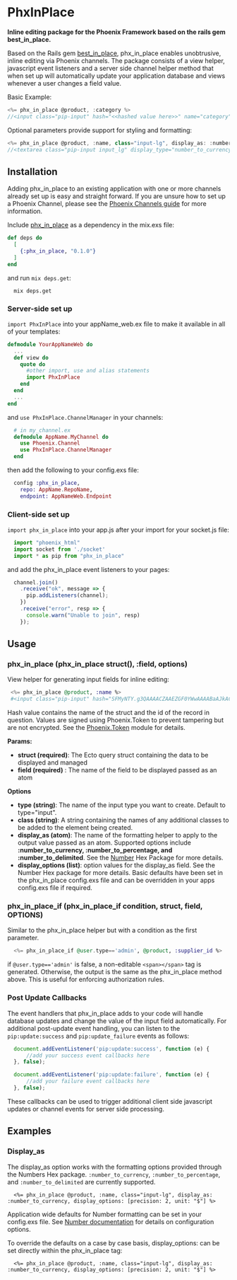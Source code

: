 # PhxInPlace

**Inline editing package for the Phoenix Framework based on the rails gem best_in_place.**

Based on the Rails gem [best_in_place](https://github.com/bernat/best_in_place), phx_in_place enables unobtrusive, inline editing via Phoenix channels. The package consists of a view helper, javascript event listeners and a server side channel helper method that when set up will automatically update your application database and views whenever a user changes a field value.

Basic Example:
```javascript
<%= phx_in_place @product, :category %>
//<input class="pip-input" hash="<<hashed value here>>" name="category" value="251.00" style="background: initial;">
```

Optional parameters provide support for styling and formatting:
```javascript
<%= phx_in_place @product, :name, class="input-lg", display_as: :number_to_currency, display_options: [precision: 2, unit: "$"], type: "textarea" %>
//<textarea class="pip-input input_lg" display_type="number_to_currency" hash="<<hashed value here>>" name="name" value="$ 251.00" style="background: initial;">
```

<!-- Full documentation for the package is available [here](link to come when ready). -->

<!-- A demo of the solution in action is available [here](add url where ready) -->


## Installation

Adding phx_in_place to an existing application with one or more channels already set up is easy and straight forward. If you are unsure how to set up a Phoenix Channel, please see the [Phoenix Channels guide](https://hexdocs.pm/phoenix/channels.html#content) for more information.

Include [phx_in_place](https://github.com/cjwadair/phx_in_place) as a dependency in the mix.exs file:

```elixir
def deps do
  [
    {:phx_in_place, "0.1.0"}
  ]
end
```

and run `mix deps.get`:

```
  mix deps.get
```

### Server-side set up

`import PhxInPlace` into your appName_web.ex file to make it available in all of your templates:

```elixir
defmodule YourAppNameWeb do
  ...
  def view do
    quote do
      #other import, use and alias statements
      import PhxInPlace
    end
  end
  ...
end
```

and `use PhxInPlace.ChannelManager` in your channels:

```elixir
  # in my_channel.ex
  defmodule AppName.MyChannel do
    use Phoenix.Channel
    use PhxInPlace.ChannelManager
  end
```

then add the following to your config.exs file:

```elixir
  config :phx_in_place,
    repo: AppName.RepoName,
    endpoint: AppNameWeb.Endpoint
```

### Client-side set up

`import phx_in_place` into your app.js after your import for your socket.js file:

```javascript
  import "phoenix_html"
  import socket from './socket'
  import * as pip from "phx_in_place"
```

and add the phx_in_place event listeners to your pages:

```javascript
  channel.join()
    .receive("ok", message => {
      pip.addListeners(channel);
    })
    .receive("error", resp => {
      console.warn("Unable to join", resp)
    });
```

## Usage

### phx_in_place (phx_in_place struct(), :field, options)

View helper for generating input fields for inline editing:

```elixir
 <%= phx_in_place @product, :name %>
 #<input class="pip-input" hash="SFMyNTY.g3QAAAACZAAEZGF0YWwAAAABaAJkACpFbGl4aXIuU2l0ZWxpbmVQaG9lbml4LlN1cHBsaWVycy5CY2xpc3RpbmdiAAAHTmpkAAZzaWduZWRuBgAvG0InYwE.aJPlnBRX1nuKx8Bdyo8P_UTpRYIyO24aQaYknQJ2Q50" name="name" value="251.00" style="background: initial;">
```

Hash value contains the name of the struct and the id of the record in question. Values are signed using Phoenix.Token to prevent tampering but are not encrypted. See the [Phoenix.Token](https://hexdocs.pm/phoenix/Phoenix.Token.html#content) module for details.

**Params:**

 - **struct (required)**: The Ecto query struct containing the data to be displayed and managed
 - **field (required)** : The name of the field to be displayed passed as an atom

**Options**

- **type (string)**: The name of the input type you want to create. Default to type="input".
- **class (string)**: A string containing the names of any additional classes to be added to the element being created.
- **display_as (atom)**: The name of the formatting helper to apply to the output value passed as an atom. Supported options include **:number_to_currency, :number_to_percentage, and :number_to_delimited**. See the [Number]() Hex Package for more details.
- **display_options (list)**: option values for the display_as field. See the Number Hex package for more details. Basic defaults have been set in the phx_in_place config.exs file and can be overridden in your apps config.exs file if required.


### phx_in_place_if (phx_in_place_if condition, struct, field, OPTIONS)

Similar to the phx_in_place helper but with a condition as the first parameter.

```elixir
  <%= phx_in_place_if @user.type=='admin', @product, :supplier_id %>
```

if `@user.type=='admin'` is false, a non-editable `<span></span>` tag is generated. Otherwise, the output is the same as the phx_in_place method above. This is useful for enforcing authorization rules.

### Post Update Callbacks

The event handlers that phx_in_place adds to your code will handle database updates and change the value of the input field automatically. For additional post-update event handling, you can listen to the `pip:update:success` and `pip:update_failure` events as follows:

```javascript
  document.addEventListener('pip:update:success', function (e) {
      //add your success event callbacks here
  }, false);

  document.addEventListener('pip:update:failure', function (e) {
      //add your failure event callbacks here
  }, false);
```

These callbacks can be used to trigger additional client side javascript updates or channel events for server side processing.

## Examples

### Display_as

The display_as option works with the formatting options provided through the Numbers Hex package. `:number_to_currency`, `:number_to_percentage`, and `:number_to_delimited` are currently supported.

```
  <%= phx_in_place @product, :name, class="input-lg", display_as: :number_to_currency, display_options: [precision: 2, unit: "$"] %>
```

Application wide defaults for Number formatting can be set in your config.exs file. See [Number documentation](https://hexdocs.pm/number/Number.html) for details on configuration options.

To override the defaults on a case by case basis, display_options: can be set directly within the phx_in_place tag:  

```
  <%= phx_in_place @product, :name, class="input-lg", display_as: :number_to_currency, display_options: [precision: 2, unit: "$"] %>
```
